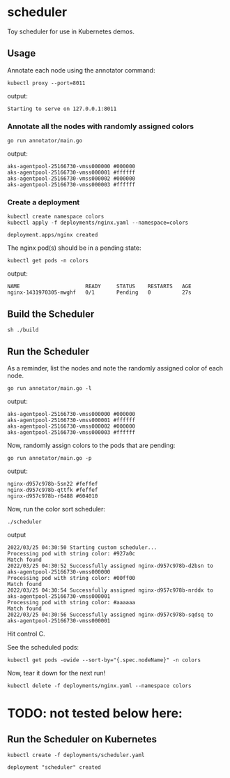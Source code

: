 # scheduler

Toy scheduler for use in Kubernetes demos.

## Usage

Annotate each node using the annotator command:

```
kubectl proxy --port=8011
```
output:
```
Starting to serve on 127.0.0.1:8011
```

### Annotate all the nodes with randomly assigned colors
```
go run annotator/main.go
```
output:
```
aks-agentpool-25166730-vmss000000 #000000
aks-agentpool-25166730-vmss000001 #ffffff
aks-agentpool-25166730-vmss000002 #000000
aks-agentpool-25166730-vmss000003 #ffffff
```

### Create a deployment

```
kubectl create namespace colors
kubectl apply -f deployments/nginx.yaml --namespace=colors
```
```
deployment.apps/nginx created
```

The nginx pod(s) should be in a pending state:

```
kubectl get pods -n colors
```
output:
```
NAME                     READY     STATUS    RESTARTS   AGE
nginx-1431970305-mwghf   0/1       Pending   0          27s
```

## Build the Scheduler
```
sh ./build
```

## Run the Scheduler

As a reminder, list the nodes and note the randomly assigned color of each node.

```
go run annotator/main.go -l
```
output:
```
aks-agentpool-25166730-vmss000000 #000000
aks-agentpool-25166730-vmss000001 #ffffff
aks-agentpool-25166730-vmss000002 #000000
aks-agentpool-25166730-vmss000003 #ffffff
```

Now, randomly assign colors to the pods that are pending:
```
go run annotator/main.go -p
```
output:
```
nginx-d957c978b-5sn22 #feffef
nginx-d957c978b-qttfk #feffef
nginx-d957c978b-r6488 #604010
```


Now, run the color sort scheduler:

```
./scheduler
```

output
```
2022/03/25 04:30:50 Starting custom scheduler...
Processing pod with string color: #927a0c
Match found
2022/03/25 04:30:52 Successfully assigned nginx-d957c978b-d2bsn to aks-agentpool-25166730-vmss000000
Processing pod with string color: #00ff00
Match found
2022/03/25 04:30:54 Successfully assigned nginx-d957c978b-nrddx to aks-agentpool-25166730-vmss000001
Processing pod with string color: #aaaaaa
Match found
2022/03/25 04:30:56 Successfully assigned nginx-d957c978b-sqdsq to aks-agentpool-25166730-vmss000001
```
Hit control C.

See the scheduled pods:
```
kubectl get pods -owide --sort-by="{.spec.nodeName}" -n colors
```


Now, tear it down for the next run!
```
kubectl delete -f deployments/nginx.yaml --namespace colors
```


# TODO: not tested below here:

## Run the Scheduler on Kubernetes

```
kubectl create -f deployments/scheduler.yaml
```
```
deployment "scheduler" created
```
